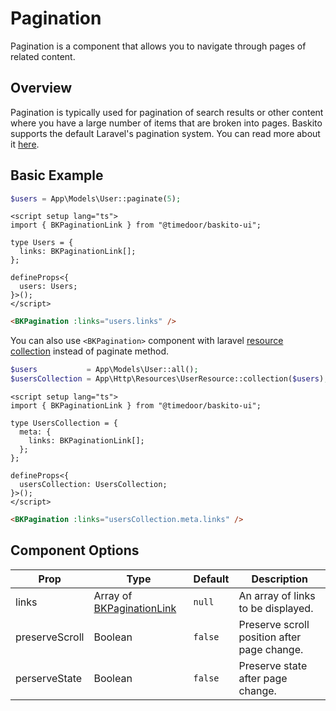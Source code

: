 # Pagination

Pagination is a component that allows you to navigate through pages of related content.

## Overview

Pagination is typically used for pagination of search results or other content where you have a large number of items that are broken into pages. Baskito supports the default Laravel's pagination system. You can read more about it [here](https://laravel.com/docs/10.x/pagination).

## Basic Example

<script setup lang="ts">
import { BKPaginationLink } from "@timedoor/baskito-ui";

type Users = {
  links: BKPaginationLink[];
};

const users: Users = {
  links: [
    {
      url: "#",
      label: "« Previous",
      active: false,
    },
    {
      url: "#",
      label: "1",
      active: true,
    },
    {
      url: "#",
      label: "2",
      active: false,
    },
    {
      url: "#",
      label: "3",
      active: false,
    },
    {
      url: "#",
      label: "4",
      active: false,
    },
    {
      url: "#",
      label: "5",
      active: false,
    },
    {
      url: "#",
      label: "Next »",
      active: false,
    },
  ],
};
</script>

<div class="card-body">
  <BKPagination :links="users.links" />
</div>

```php
$users = App\Models\User::paginate(5);
```

```vue
<script setup lang="ts">
import { BKPaginationLink } from "@timedoor/baskito-ui";

type Users = {
  links: BKPaginationLink[];
};

defineProps<{
  users: Users;
}>();
</script>
```

```html
<BKPagination :links="users.links" />
```

You can also use `<BKPagination>` component with laravel [resource collection](https://laravel.com/docs/10.x/eloquent-resources) instead of paginate method.

```php
$users           = App\Models\User::all();
$usersCollection = App\Http\Resources\UserResource::collection($users);
```

```vue
<script setup lang="ts">
import { BKPaginationLink } from "@timedoor/baskito-ui";

type UsersCollection = {
  meta: {
    links: BKPaginationLink[];
  };
};

defineProps<{
  usersCollection: UsersCollection;
}>();
</script>
```

```html
<BKPagination :links="usersCollection.meta.links" />
```

## Component Options

| Prop           | Type                                                                                                                                    | Default | Description                                 |
| -------------- | --------------------------------------------------------------------------------------------------------------------------------------- | ------- | ------------------------------------------- |
| links          | Array of [BKPaginationLink](https://github.com/backend-timedoor/baskito-ui/blob/master/src/types/components/Pagination/BKPagination.ts) | `null`  | An array of links to be displayed.          |
| preserveScroll | Boolean                                                                                                                                 | `false` | Preserve scroll position after page change. |
| perserveState  | Boolean                                                                                                                                 | `false` | Preserve state after page change.           |
